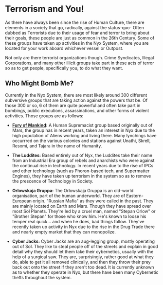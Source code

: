 # Terrorism and You!

As there have always been since the rise of Human Culture, there are elements in a society that go, radically, against the status-quo- Often dubbed as Terrorists due to their usage of fear and terror to bring about their goals, these people are just as common in the 26th Century. Some of these groups have taken up activities in the Nyx System, where you are located for your work aboard whichever vessel or Outpost. 

Not only are there terrorist organizations though. Crime Syndicates, Illegal Corporations, and many other illicit groups take part in these acts of terror so as to get people, specifically you, to do what they want.

## Who Might Bomb Me?

Currently in the Nyx System, there are most likely around 300 different subversive groups that are taking action against the powers that be. Of those 300 or so, 6 of them are quite powerful and often take part in bombings, public executions, assassinations, and other forms of violent activities. Those groups are as follows:

* **[Fury of Mankind](http://baystation12.net/lore/FOM):**  A Human Supremacist group based originally out of Mars, the group has in recent years, taken an interest in Nyx due to the high population of Aliens working and living there. Many lynchings have occurrred on the various colonies and stations against Unathi, Skrell, Resomi, and Tajara in the name of Humanity.

* **The Luddites:** Based entirely out of Nyx, the Luddites take their name from an Industrial Era group of rebels and anarchists who were against the continual rise in technology. In recent years due to the rise of IPCs and other technology (such as Phoron-based tech, and Supermatter Engines), they have taken up terrorism in the system so as to remove the prescence of Technology in Society.

* **Orlowskaja Gruppa:** The Orlowskaja Gruppa is an old-world organisation, part of the human underworld. They are of Eastern-European origin. "Russian Mafia" as they were called in the past. They are mainly located on Earth and Mars. Though they have spread over most Sol Planets. They're led by a cruel man, named "Stepan Orlow" or "Brother Stepan" for those who know him. He's known to loose his temper real quick... and when he does, bad things follow. They've recently taken up activity in Nyx due to the rise in the Drug Trade there and nearly empty market that they can monopolize.

* **Cyber Jacks:** Cyber Jacks are an aug-legging group, mostly operating out of Sol. They like to steal people off of the streets and explain in good detail why they should let them take their cybernetics, usually with the help of a surgical saw. They are, surprisingly, rather good at what they do, able to get it all removed clinically, and then they throw their prey back out onto the street if they aren't too dead. It is currently unknown as to whether they operate in Nyx, but there have been many Cybernetic thefts throughout the system.






